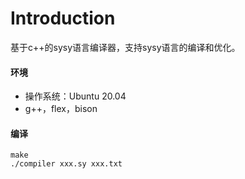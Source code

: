 # Introduction
基于c++的sysy语言编译器，支持sysy语言的编译和优化。
#### 环境
- 操作系统：Ubuntu 20.04
- g++，flex，bison
#### 编译
```shell
make 
./compiler xxx.sy xxx.txt
```